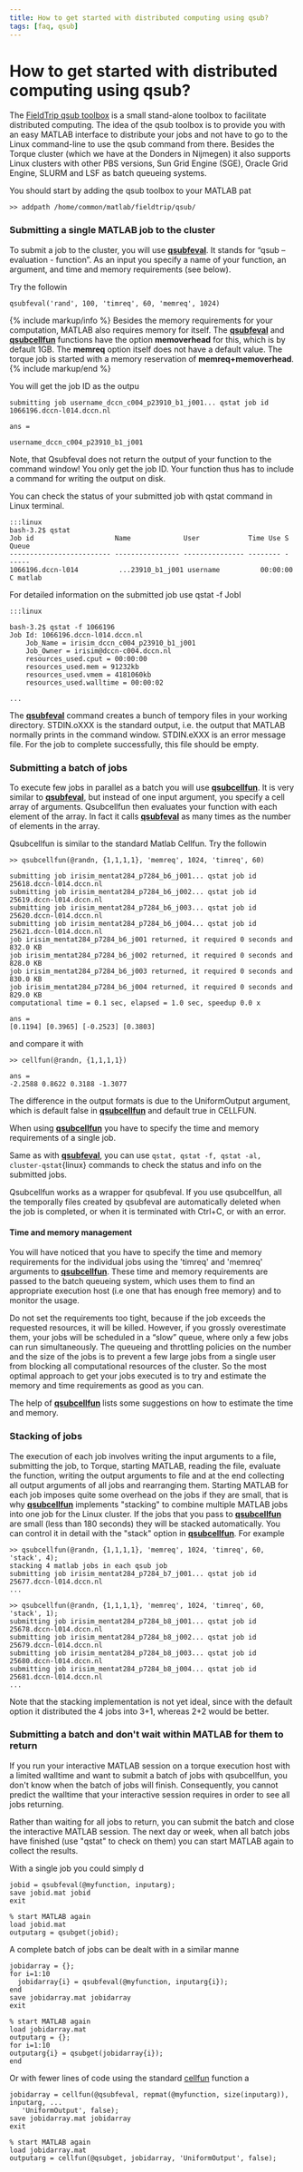 ```yaml
---
title: How to get started with distributed computing using qsub?
tags: [faq, qsub]
---
```


# How to get started with distributed computing using qsub?

The [FieldTrip qsub toolbox](http://github.com/fieldtrip/fieldtrip/tree/master/qsub) is a small stand-alone toolbox to facilitate distributed computing. The idea of the qsub toolbox is to provide you with an easy MATLAB interface to distribute your jobs and not have to go to the Linux command-line to use the qsub command from there. Besides the Torque cluster (which we have at the Donders in Nijmegen) it also supports Linux clusters with other PBS versions, Sun Grid Engine (SGE), Oracle Grid Engine, SLURM and LSF as batch queueing systems.

You should start by adding the qsub toolbox to your MATLAB pat

	>> addpath /home/common/matlab/fieldtrip/qsub/

### Submitting a single MATLAB job to the cluster

To submit a job to the cluster, you will use **[qsubfeval](/reference/qsubfeval)**. It stands for “qsub – evaluation - function”. As an input you specify a name of your function, an argument, and time and memory requirements (see below).

Try the followin

	qsubfeval('rand', 100, 'timreq', 60, 'memreq', 1024)

{% include markup/info %}
Besides the memory requirements for your computation, MATLAB also requires memory for itself. The **[qsubfeval](/reference/qsubfeval)** and **[qsubcellfun](/reference/qsubcellfun)** functions have the option **memoverhead** for this, which is by default 1GB. The **memreq** option itself does not have a default value. The torque job is started with a memory reservation of **memreq+memoverhead**.
{% include markup/end %}

You will get the job ID as the outpu

	submitting job username_dccn_c004_p23910_b1_j001... qstat job id 1066196.dccn-l014.dccn.nl

	ans =

	username_dccn_c004_p23910_b1_j001


Note, that Qsubfeval does not return the output of your function to the command window! You only get the job ID. Your function thus has to include a command for writing the output on disk.

You can check the status of your submitted job with qstat command in Linux terminal.

	:::linux
	bash-3.2$ qstat
	Job id                    Name             User            Time Use S Queue
	------------------------- ---------------- --------------- -------- - -----  
	1066196.dccn-l014          ...23910_b1_j001 username          00:00:00 C matlab   

For detailed information on the submitted job use qstat -f JobI

	:::linux

	bash-3.2$ qstat -f 1066196
	Job Id: 1066196.dccn-l014.dccn.nl
	    Job_Name = irisim_dccn_c004_p23910_b1_j001
	    Job_Owner = irisim@dccn-c004.dccn.nl
	    resources_used.cput = 00:00:00
	    resources_used.mem = 91232kb
	    resources_used.vmem = 4181060kb
	    resources_used.walltime = 00:00:02

	...

The **[qsubfeval](/reference/qsubfeval)** command creates a bunch of tempory files in your working directory. STDIN.oXXX is the standard output, i.e. the output that MATLAB normally prints in the command window. STDIN.eXXX is an error message file. For the job to complete successfully, this file should be empty.

### Submitting a batch of jobs

To execute few jobs in parallel as a batch you will use **[qsubcellfun](/reference/qsubcellfun)**. It is very similar to **[qsubfeval](/reference/qsubfeval)**, but instead of one input argument, you specify a cell array of arguments. Qsubcellfun then evaluates your function with each element of the array. In fact it calls **[qsubfeval](/reference/qsubfeval)** as many times as the number of elements in the array.

Qsubcellfun is similar to the standard Matlab Cellfun. Try the followin

	>> qsubcellfun(@randn, {1,1,1,1}, 'memreq', 1024, 'timreq', 60)

	submitting job irisim_mentat284_p7284_b6_j001... qstat job id 25618.dccn-l014.dccn.nl
	submitting job irisim_mentat284_p7284_b6_j002... qstat job id 25619.dccn-l014.dccn.nl
	submitting job irisim_mentat284_p7284_b6_j003... qstat job id 25620.dccn-l014.dccn.nl
	submitting job irisim_mentat284_p7284_b6_j004... qstat job id 25621.dccn-l014.dccn.nl
	job irisim_mentat284_p7284_b6_j001 returned, it required 0 seconds and 832.0 KB
	job irisim_mentat284_p7284_b6_j002 returned, it required 0 seconds and 828.0 KB
	job irisim_mentat284_p7284_b6_j003 returned, it required 0 seconds and 830.0 KB
	job irisim_mentat284_p7284_b6_j004 returned, it required 0 seconds and 829.0 KB
	computational time = 0.1 sec, elapsed = 1.0 sec, speedup 0.0 x

	ans =
	[0.1194] [0.3965] [-0.2523] [0.3803]

and compare it with

	>> cellfun(@randn, {1,1,1,1})

	ans =
	-2.2588 0.8622 0.3188 -1.3077

The difference in the output formats is due to the UniformOutput argument, which is default false in **[qsubcellfun](/reference/qsubcellfun)** and default true in CELLFUN.

When using **[qsubcellfun](/reference/qsubcellfun)** you have to specify the time and memory requirements of a single job.

Same as with **[qsubfeval](/reference/qsubfeval)**, you can use ` qstat, qstat -f, qstat -al, cluster-qstat `{linux} commands to check the status and info on the submitted jobs.

Qsubcellfun works as a wrapper for qsubfeval. If you use qsubcellfun, all the temporally files created by qsubfeval are automatically deleted when the job is completed, or when it is terminated with Ctrl+C, or with an error.

#### Time and memory management

You will have noticed that you have to specify the time and memory requirements for the individual jobs using the 'timreq' and 'memreq' arguments to **[qsubcellfun](/reference/qsubcellfun)**. These time and memory requirements are passed to the batch queueing system, which uses them to find an appropriate execution host (i.e one that has enough free memory) and to monitor the usage.

Do not set the requirements too tight, because if the job exceeds the requested resources, it will be killed. However, if you grossly overestimate them, your jobs will be scheduled in a “slow” queue, where only a few jobs can run simultaneously. The queueing and throttling policies on the number and the size of the jobs is to prevent a few large jobs from a single user from blocking all computational resources of the cluster. So the most optimal approach to get your jobs executed is to try and estimate the memory and time requirements as good as you can.

The help of **[qsubcellfun](/reference/qsubcellfun)** lists some suggestions on how to estimate the time and memory.

### Stacking of jobs

The execution of each job involves writing the input arguments to a file, submitting the job, to Torque, starting MATLAB, reading the file, evaluate the function, writing the output arguments to file and at the end collecting all output arguments of all jobs and rearranging them. Starting MATLAB for each job imposes quite some overhead on the jobs if they are small, that is why **[qsubcellfun](/reference/qsubcellfun)** implements "stacking" to combine multiple MATLAB jobs into one job for the Linux cluster. If the jobs that you pass to **[qsubcellfun](/reference/qsubcellfun)** are small (less than 180 seconds) they will be stacked automatically. You can control it in detail with the "stack" option in **[qsubcellfun](/reference/qsubcellfun)**. For example

	>> qsubcellfun(@randn, {1,1,1,1}, 'memreq', 1024, 'timreq', 60, 'stack', 4);
	stacking 4 matlab jobs in each qsub job
	submitting job irisim_mentat284_p7284_b7_j001... qstat job id 25677.dccn-l014.dccn.nl
	...

	>> qsubcellfun(@randn, {1,1,1,1}, 'memreq', 1024, 'timreq', 60, 'stack', 1);
	submitting job irisim_mentat284_p7284_b8_j001... qstat job id 25678.dccn-l014.dccn.nl
	submitting job irisim_mentat284_p7284_b8_j002... qstat job id 25679.dccn-l014.dccn.nl
	submitting job irisim_mentat284_p7284_b8_j003... qstat job id 25680.dccn-l014.dccn.nl
	submitting job irisim_mentat284_p7284_b8_j004... qstat job id 25681.dccn-l014.dccn.nl
	...

Note that the stacking implementation is not yet ideal, since with the default option it distributed the 4 jobs into 3+1, whereas 2+2 would be better.

### Submitting a batch and don't wait within MATLAB for them to return

If you run your interactive MATLAB session on a torque execution host with a limited walltime and want to submit a batch of jobs with qsubcellfun, you don't know when the batch of jobs will finish. Consequently, you cannot predict the walltime that your interactive session requires in order to see all jobs returning.

Rather than waiting for all jobs to return, you can submit the batch and close the interactive MATLAB session. The next day or week, when all batch jobs have finished (use "qstat" to check on them) you can start MATLAB again to collect the results.

With a single job you could simply d

	jobid = qsubfeval(@myfunction, inputarg);
	save jobid.mat jobid
	exit

	% start MATLAB again
	load jobid.mat
	outputarg = qsubget(jobid);

A complete batch of jobs can be dealt with in a similar manne

	jobidarray = {};
	for i=1:10
	  jobidarray{i} = qsubfeval(@myfunction, inputarg{i});
	end
	save jobidarray.mat jobidarray
	exit

	% start MATLAB again
	load jobidarray.mat
	outputarg = {};
	for i=1:10
	outputarg{i} = qsubget(jobidarray{i});
	end

Or with fewer lines of code using the standard [cellfun](http://www.mathworks.nl/help/matlab/ref/cellfun.html) function a

	jobidarray = cellfun(@qsubfeval, repmat(@myfunction, size(inputarg)), inputarg, ...
	   'UniformOutput', false);
	save jobidarray.mat jobidarray
	exit

	% start MATLAB again
	load jobidarray.mat
	outputarg = cellfun(@qsubget, jobidarray, 'UniformOutput', false);
